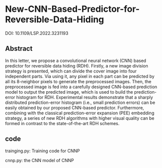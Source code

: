 # New-CNN-Based-Predictor-for-Reversible-Data-Hiding

DOI: 10.1109/LSP.2022.3231193

## Abstract

In this letter, we propose a convolutional neural network (CNN) based predictor for reversible data hiding (RDH). Firstly, a new image division strategy is presented, which can divide the cover image into four independent parts. Via using it, any pixel in each part can be predicted by all its 8-neighbor pixels to generate the preprocessed images. Then, the preprocessed image is fed into a carefully designed CNN-based prediction model to output the predicted image, which is used to build the prediction-error histogram for RDH. Experimental results demonstrate that a sharply distributed prediction-error histogram (i.e., small prediction errors) can be easily obtained by our proposed CNN-based predictor. Furthermore, combining with the classical prediction-error expansion (PEE) embedding strategy, a series of new RDH algorithms with higher visual quality can be formed in contrast to the state-of-the-art RDH schemes.

## code

trainging.py: Training code for CNNP

cnnp.py: the CNN model of CNNP
